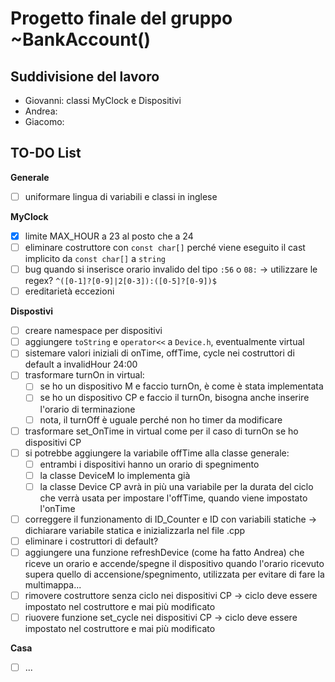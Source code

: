 # Progetto finale del gruppo ~BankAccount()
## Suddivisione del lavoro
- Giovanni: classi MyClock e Dispositivi
- Andrea:
- Giacomo:

## TO-DO List
**Generale**
- [ ] uniformare lingua di variabili e classi in inglese

**MyClock**
- [x] limite MAX_HOUR a 23 al posto che a 24
- [ ] eliminare costruttore con ``const char[]`` perché viene eseguito il cast implicito da ``const char[]`` a ``string``
- [ ] bug quando si inserisce orario invalido del tipo ``:56`` o ``08:`` -> utilizzare le regex? ``^([0-1]?[0-9]|2[0-3]):([0-5]?[0-9])$``
- [ ] ereditarietà eccezioni

**Dispostivi**
- [ ] creare namespace per dispositivi
- [ ] aggiungere ``toString`` e ``operator<<`` a ``Device.h``, eventualmente virtual
- [ ] sistemare valori iniziali di onTime, offTime, cycle nei costruttori di default a invalidHour 24:00
- [ ] trasformare turnOn in virtual:
  - [ ] se ho un dispositivo M e faccio turnOn, è come è stata implementata
  - [ ] se ho un dispositivo CP e faccio il turnOn, bisogna anche inserire l'orario di terminazione
  - [ ] nota, il turnOff è uguale perché non ho timer da modificare
- [ ] trasformare set_OnTime in virtual come per il caso di turnOn se ho dispositivi CP
- [ ] si potrebbe aggiungere la variabile offTime alla classe generale:
  - [ ] entrambi i dispositivi hanno un orario di spegnimento
  - [ ] la classe DeviceM lo implementa già
  - [ ] la classe Device CP avrà in più una variabile per la durata del ciclo che verrà usata per impostare l'offTime, quando viene impostato l'onTime
- [ ] correggere il funzionamento di ID_Counter e ID con variabili statiche -> dichiarare variabile statica e inizializzarla nel file .cpp
- [ ] eliminare i costruttori di default?
- [ ] aggiungere una funzione refreshDevice (come ha fatto Andrea) che riceve un orario e accende/spegne il dispositivo quando l'orario ricevuto supera quello di accensione/spegnimento, utilizzata per evitare di fare la multimappa...
- [ ] rimovere costruttore senza ciclo nei dispositivi CP -> ciclo deve essere impostato nel costruttore e mai più modificato
- [ ] riuovere funzione set_cycle nei dispositivi CP -> ciclo deve essere impostato nel costruttore e mai più modificato

**Casa**
- [ ] ...
